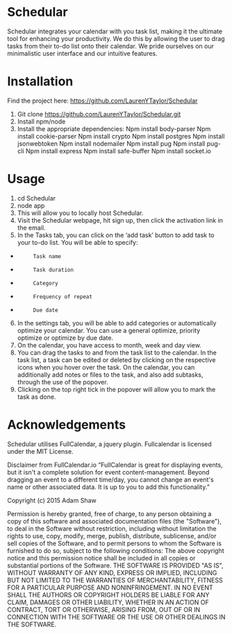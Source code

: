 # Schedular

Schedular integrates your calendar with you task list, making it the ultimate tool for enhancing your productivity. We do this by allowing the user to drag tasks from their to-do list onto their calendar. We pride ourselves on our minimalistic user interface and our intuitive features. 

# Installation
Find the project here: 
https://github.com/LaurenYTaylor/Schedular

1. Git clone https://github.com/LaurenYTaylor/Schedular.git
2. Install npm/node
3. Install the appropriate dependencies: 
Npm install body-parser
Npm install cookie-parser
Npm install crypto
Npm install postgres 
Npm install jsonwebtoken
Npm install nodemailer
Npm install pug
Npm install pug-cli
Npm install express
Npm install safe-buffer
Npm install socket.io


# Usage
1. cd Schedular
2. node app
3. This will allow you to locally host Schedular.
4. Visit the Schedular webpage, hit sign up, then click the activation link in the email. 
5. In the Tasks tab, you can click on the ‘add task’ button to add task to your to-do list. You will be able to specify:
-          Task name
-          Task duration
-          Category
-          Frequency of repeat
-          Due date
6. In the settings tab, you will be able to add categories or automatically optimize your calendar. You can use a general optimize, priority optimize or optimize by due date.
7. On the calendar, you have access to month, week and day view.
8. You can drag the tasks to and from the task list to the calendar. In the task list, a task can be edited or deleted by clicking on the respective icons when you hover over the task. On the calendar, you can additionally add notes or files to the task, and also add subtasks, through the use of the popover.
9. Clicking on the top right tick in the popover will allow you to mark the task as done.
 



# Acknowledgements 

Schedular utilises FullCalendar, a jquery plugin. Fullcalendar is licensed under the MIT License.  

Disclaimer from FullCalendar.io 
“FullCalendar is great for displaying events, but it isn't a complete solution for event content-management. Beyond dragging an event to a different time/day, you cannot change an event's name or other associated data. It is up to you to add this functionality.” 


Copyright (c) 2015 Adam Shaw

Permission is hereby granted, free of charge, to any person obtaining a copy of this software and associated documentation files (the "Software"), to deal in the Software without restriction, including without limitation the rights to use, copy, modify, merge, publish, distribute, sublicense, and/or sell copies of the Software, and to permit persons to whom the Software is furnished to do so, subject to the following conditions: The above copyright notice and this permission notice shall be
included in all copies or substantial portions of the Software. THE SOFTWARE IS PROVIDED "AS IS", WITHOUT WARRANTY OF ANY KIND, EXPRESS OR IMPLIED, INCLUDING BUT NOT LIMITED TO THE WARRANTIES OF MERCHANTABILITY, FITNESS FOR A PARTICULAR PURPOSE AND
NONINFRINGEMENT. IN NO EVENT SHALL THE AUTHORS OR COPYRIGHT HOLDERS BE LIABLE FOR ANY CLAIM, DAMAGES OR OTHER LIABILITY, WHETHER IN AN ACTION OF CONTRACT, TORT OR OTHERWISE, ARISING FROM, OUT OF OR IN CONNECTION WITH THE SOFTWARE OR THE USE OR OTHER DEALINGS IN THE SOFTWARE.







